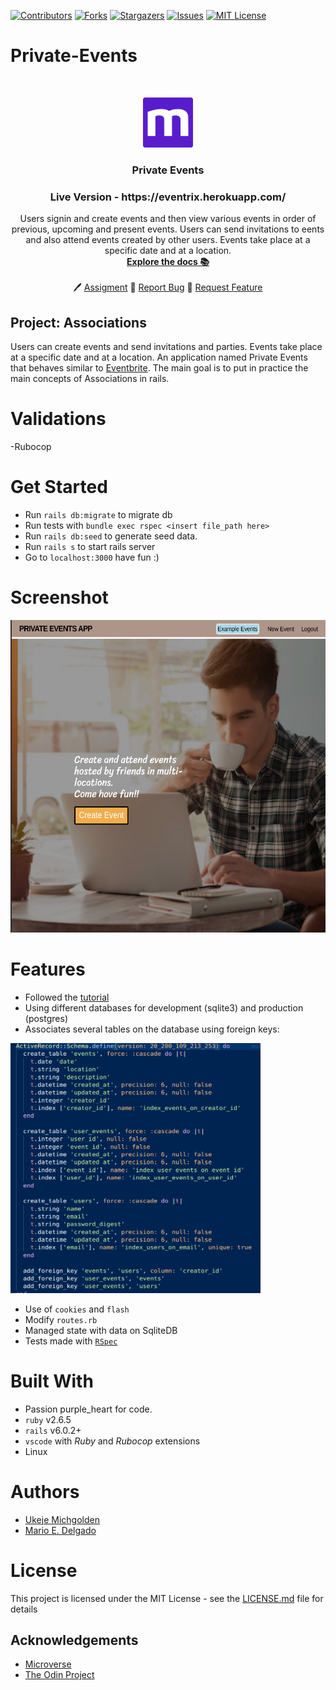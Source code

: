 
[![Contributors][contributors-shield]][contributors-url]
[![Forks][forks-shield]][forks-url]
[![Stargazers][stars-shield]][stars-url]
[![Issues][issues-shield]][issues-url]
[![MIT License][license-shield]][license-url]

# Private-Events
<br />
<p align="center">
  <a href="https://www.microverse.org/">
    <img src="docs/microverse.png" alt="Logo" width="80" height="80">
  </a>

  <h3 align="center">
	 Private Events
  </h3>

  <h3 align="center">
	 Live Version - https://eventrix.herokuapp.com/
  </h3>

  <p align="center">
    Users signin and create events and then view various events in order of previous, upcoming and present events. Users can send invitations to eents and also attend events created by other users. Events take place at a specific date and at a location.
    <br />
    <a href="https://github.com/MarioDena/Private-Events/blob/master/README.md"><strong>Explore the docs 📚</strong></a>
    <br />
    <br />
	  🖊️
    <a href="https://www.theodinproject.com/courses/ruby-on-rails/lessons/associations#your-task">Assigment</a>
    🐛
    <a href="https://github.com/MarioDena/Private-Events/issues">Report Bug</a>
    🙏
    <a href="https://github.com/MarioDena/Private-Events/issues">Request Feature</a>
  </p>
</p>

## Project: Associations
Users can create events and send invitations and parties. Events take place at a specific date and at a location. An application named Private Events that behaves similar to [Eventbrite](https://www.eventbrite.com/). The main goal is to put in practice the main concepts of Associations in rails.

# Validations

-Rubocop

# Get Started

* Run `rails db:migrate` to migrate db
* Run tests with `bundle exec rspec <insert file_path here>`
* Run `rails db:seed` to generate seed data.
* Run `rails s` to start rails server
* Go to `localhost:3000` have fun :)

# Screenshot
<img src="docs/screenshot.png" alt="project-screenshot" width="600px" height="500px"/>

# Features

* Followed the [tutorial](https://www.learnenough.com/ruby-on-rails-4th-edition-tutorial/user_microposts) 
* Using different databases for development (sqlite3) and production (postgres)
* Associates several tables on the database using foreign keys:


<img src="docs/schema.png" alt="Schema" width="400" height="400">


* Use of `cookies` and `flash`
* Modify `routes.rb`
* Managed state with data on SqliteDB
* Tests made with [`RSpec`](https://relishapp.com/rspec/)

# Built With

* Passion purple_heart for code.
* `ruby` v2.6.5
* `rails` v6.0.2+
* `vscode` with _Ruby_ and _Rubocop_ extensions
* Linux

# Authors

* [Ukeje Michgolden](https://github.com/mikenath223)
* [Mario E. Delgado](https://github.com/MarioDena)

# License

This project is licensed under the MIT License - see the [LICENSE.md](LICENSE.md) file for details 

<!-- ACKNOWLEDGEMENTS -->
## Acknowledgements
* [Microverse](https://www.microverse.org/)
* [The Odin Project](https://www.theodinproject.com/)

<!-- MARKDOWN LINKS & IMAGES -->
<!-- https://www.markdownguide.org/basic-syntax/#reference-style-links -->
[contributors-shield]: https://img.shields.io/github/contributors/MarioDena/Private-Events.svg?style=flat-square
[contributors-url]: https://github.com/MarioDena/Private-Events/graphs/contributors
[forks-shield]: https://img.shields.io/github/forks/MarioDena/Private-Events
[forks-url]: https://github.com/MarioDena/Private-Events/network/members
[stars-shield]: https://img.shields.io/github/stars/MarioDena/Private-Events
[stars-url]: https://github.com/MarioDena/Private-Events/stargazers
[issues-shield]: https://img.shields.io/github/issues/MarioDena/Private-Events
[issues-url]: https://github.com/MarioDena/Private-Events/issues
[license-shield]: https://img.shields.io/github/license/MarioDena/Private-Events
[license-url]: https://github.com/MarioDena/Private-Events/blob/master/LICENSE.txt
